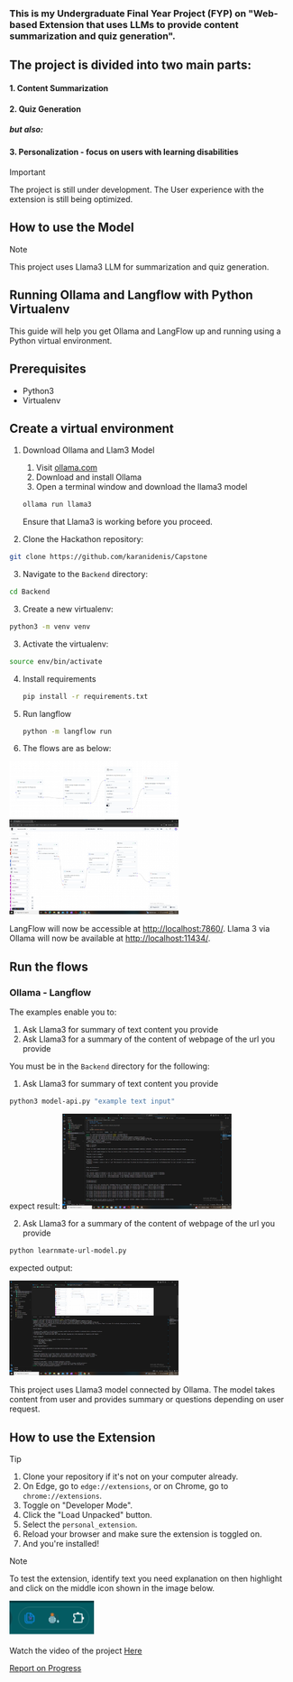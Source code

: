 ### This is my Undergraduate Final Year Project (FYP) on "Web-based Extension that uses LLMs to provide content summarization and quiz generation".

## The project is divided into two main parts:
#### 1. Content Summarization
#### 2. Quiz Generation
##### but also:
#### 3. Personalization - focus on users with learning disabilities 

>[!IMPORTANT]
>The project is still under development. The User experience with the extension is still being optimized.

## How to use the Model
>[!NOTE]
>This project uses Llama3 LLM for summarization and quiz generation. 

## Running Ollama and Langflow with Python Virtualenv

This guide will help you get Ollama and LangFlow up and running using a Python virtual environment.

## Prerequisites

- Python3
- Virtualenv


## Create a virtual environment

1. Download Ollama and Llam3 Model

    1. Visit [ollama.com](https://ollama.com/)
    2. Download and install Ollama
    3. Open a terminal window and download the llama3 model

    ```sh
    ollama run llama3
    ```

    Ensure that Llama3 is working before you proceed.

2. Clone the Hackathon repository:

```sh
git clone https://github.com/karanidenis/Capstone
```

3. Navigate to the `Backend` directory:

```sh
cd Backend
```

3. Create a new virtualenv:

```sh
python3 -m venv venv
```

3. Activate the virtualenv:

```sh
source env/bin/activate
```

4. Install requirements

    ```sh
    pip install -r requirements.txt
    ```

5. Run langflow

    ```sh
    python -m langflow run
    ```

6. The flows are as below:
<img src="images/text-input-model.png" width="300" />
<img src="images/langflow-with-url-only.png" width="300" />


LangFlow will now be accessible at [http://localhost:7860/](http://localhost:7860/).
Llama 3 via Ollama will now be available at [http://localhost:11434/](http://localhost:11434/).

## Run the flows

### Ollama - Langflow

The examples enable you to:
1. Ask Llama3 for summary of text content you provide
2. Ask Llama3 for a summary of the content of webpage of the url you provide

You must be in the `Backend` directory for the following:

1. Ask Llama3 for summary of text content you provide

```sh
python3 model-api.py "example text input"
```

expect result:
<img src="images/learnmate-text-output.png" width="300" />

2. Ask Llama3 for a summary of the content of webpage of the url you provide

```sh
python learnmate-url-model.py
```
expected output:

<img src="images/learnmate-url-output.png" width="300" />


This project uses Llama3 model connected by Ollama. The model takes content from user and provides summary or questions depending on user request. 

## How to use the Extension

>[!TIP]  
> 1. Clone your repository if it's not on your computer already.  
> 2. On Edge, go to `edge://extensions`, or on Chrome, go to `chrome://extensions`.  
> 3. Toggle on "Developer Mode".  
> 4. Click the "Load Unpacked" button.  
> 5. Select the `personal_extension`.  
> 6. Reload your browser and make sure the extension is toggled on.  
> 7. And you're installed!

>[!NOTE]
>To test the extension, identify text you need explanation on then highlight and click on the middle icon shown in the image below. 

<img src="images/output_icon.png" width="150" />


Watch the video of the project <a href="https://drive.google.com/file/d/1yUJV6AR-aT28W3GSrmeaYqaXqvonc6LF/view?usp=sharing" target="_blank">Here</a>

[Report on Progress](https://docs.google.com/document/d/1RMHMU4_CsTYmOJyGjEC-zCOlB9fC6aBTMe2H9HyIGao/edit?usp=sharing)